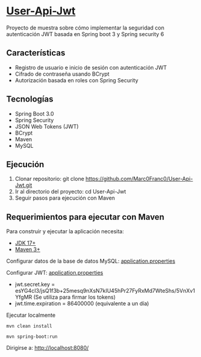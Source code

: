 # [User-Api-Jwt](https://github.com/Marc0Franc0/User-Api-Jwt#user-api-jwt)
Proyecto de muestra sobre cómo implementar la seguridad con autenticación JWT basada en Spring boot 3 y Spring security 6

## Características
- Registro de usuario e inicio de sesión con autenticación JWT
- Cifrado de contraseña usando BCrypt
- Autorización basada en roles con Spring Security

## Tecnologías
- Spring Boot 3.0
- Spring Security
- JSON Web Tokens (JWT)
- BCrypt
- Maven
- MySQL

## Ejecución
1. Clonar repositorio: git clone https://github.com/Marc0Franc0/User-Api-Jwt.git
2. Ir al directorio del proyecto: cd User-Api-Jwt
3. Seguir pasos para ejecución con Maven

## Requerimientos para ejecutar con Maven

Para construir y ejecutar la aplicación necesita:

- [JDK 17+](https://www.oracle.com/java/technologies/downloads/#java17)
- [Maven 3+](https://maven.apache.org)

Configurar datos de la base de datos MySQL: [application.properties](https://github.com/Marc0Franc0/School-Management/blob/main/src/main/resources/application.properties)

Configurar JWT: [application.properties](https://github.com/Marc0Franc0/School-Management/blob/main/src/main/resources/application.properties)
- jwt.secret.key = esYG4cI3/jsQ1f3b+25mesq9nXsN7kIU45hPr27FyRxMd7WteShs/5VnXv1YfgMR
  (Se utiliza para firmar los tokens)
- jwt.time.expiration = 86400000 (equivalente a un día)

Ejecutar localmente

```shell
mvn clean install
```
```shell
mvn spring-boot:run
```

Dirigirse a: [http://localhost:8080/](http://localhost:8080/)